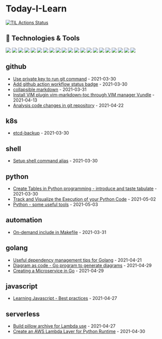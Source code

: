# Today-I-Learn

[![TIL Actions Status](https://github.com/JackySo-24x7classroom/today-i-learn/workflows/Build-README/badge.svg)](https://github.com/JackySo-24x7classroom/today-i-learn/actions)

## 🔧 Technologies & Tools
![](https://img.shields.io/badge/OS-Linux-informational?style=flat&logo=linux&logoColor=white&color=2bbc8a)
![](https://img.shields.io/badge/OS-Unix-informational?style=flat&logo=unix&logoColor=white&color=2bbc8a)
![](https://img.shields.io/badge/Code-Python-informational?style=flat&logo=python&logoColor=white&color=2bbc8a)
![](https://img.shields.io/badge/Code-JavaScript-informational?style=flat&logo=javascript&logoColor=white&color=2bbc8a)
![](https://img.shields.io/badge/Code-Golang-informational?style=flat&logo=go&logoColor=white&color=2bbc8a)
![](https://img.shields.io/badge/Code-AWSCLI-informational?style=flat&logo=cmake&logoColor=white&color=2bbc8a)
![](https://img.shields.io/badge/CICD-github_action-informational?style=flat&logo=github&logoColor=white&color=2bbc8a)
![](https://img.shields.io/badge/CICD-buildkite-informational?style=flat&logo=cicd&logoColor=white&color=2bbc8a)
![](https://img.shields.io/badge/CICD-Jenkins-informational?style=flat&logo=cicd&logoColor=white&color=2bbc8a)
![](https://img.shields.io/badge/CICD-CodePipeline-informational?style=flat&logo=cicd&logoColor=white&color=2bbc8a)
![](https://img.shields.io/badge/Shell-Bash-informational?style=flat&logo=gnu-bash&logoColor=white&color=2bbc8a)
![](https://img.shields.io/badge/Tools-Cloudformation-informational?style=flat&logo=docker&logoColor=white&color=2bbc8a)
![](https://img.shields.io/badge/Tools-AWSCLI-informational?style=flat&logo=docker&logoColor=white&color=2bbc8a)
![](https://img.shields.io/badge/Tools-Terraform-informational?style=flat&logo=docker&logoColor=white&color=2bbc8a)
![](https://img.shields.io/badge/Tools-Ansible-informational?style=flat&logo=docker&logoColor=white&color=2bbc8a)
![](https://img.shields.io/badge/Tools-Packer-informational?style=flat&logo=docker&logoColor=white&color=2bbc8a)
![](https://img.shields.io/badge/Tools-Docker-informational?style=flat&logo=docker&logoColor=white&color=2bbc8a)
![](https://img.shields.io/badge/Tools-Kubernetes-informational?style=flat&logo=kubernetes&logoColor=white&color=2bbc8a)
![](https://img.shields.io/badge/Cloud-AWS-informational?style=flat&logo=digitalocean&logoColor=white&color=2bbc8a)
![](https://img.shields.io/badge/Automation-Make-informational?style=flat&logo=visual-studio-code&logoColor=white&color=2bbc8a)
![](https://img.shields.io/badge/Automation-Documentation_as_code-informational?style=flat&logo=visual-studio-code&logoColor=white&color=2bbc8a)

<!-- index starts -->
## github

* [Use private key to run git command](https://github.com/JackySo-24x7classroom/today-i-learn/blob/main/github/private-key.md) - 2021-03-30
* [Add github action workflow status badge](https://github.com/JackySo-24x7classroom/today-i-learn/blob/main/github/action-badge.md) - 2021-03-30
* [collapsible markdown](https://github.com/JackySo-24x7classroom/today-i-learn/blob/main/github/collapsible.md) - 2021-03-31
* [Install VIM plugin vim-markdown-toc through VIM manager Vundle](https://github.com/JackySo-24x7classroom/today-i-learn/blob/main/github/vim-plugin.md) - 2021-04-13
* [Analysis code changes in git repository](https://github.com/JackySo-24x7classroom/today-i-learn/blob/main/github/git-investigation.md) - 2021-04-22

## k8s

* [etcd-backup](https://github.com/JackySo-24x7classroom/today-i-learn/blob/main/k8s/etcd-backup.md) - 2021-03-30

## shell

* [Setup shell command alias](https://github.com/JackySo-24x7classroom/today-i-learn/blob/main/shell/alias.md) - 2021-03-30

## python

* [Create Tables in Python programming - introduce and taste tabulate](https://github.com/JackySo-24x7classroom/today-i-learn/blob/main/python/tabulate-table.md) - 2021-03-30
* [Track and Visualize the Execution of your Python Code](https://github.com/JackySo-24x7classroom/today-i-learn/blob/main/python/track-python.md) - 2021-05-02
* [Python - some useful tools](https://github.com/JackySo-24x7classroom/today-i-learn/blob/main/python/python-tools.md) - 2021-05-03

## automation

* [On-demand include in Makefile](https://github.com/JackySo-24x7classroom/today-i-learn/blob/main/automation/on-demand-include.md) - 2021-03-31

## golang

* [Useful dependency management tips for Golang](https://github.com/JackySo-24x7classroom/today-i-learn/blob/main/golang/golang.md) - 2021-04-21
* [Diagram as code - Go program to generate diagrams](https://github.com/JackySo-24x7classroom/today-i-learn/blob/main/golang/go-diagram.md) - 2021-04-29
* [Creating a Microservice in Go](https://github.com/JackySo-24x7classroom/today-i-learn/blob/main/golang/go-microservice.md) - 2021-04-29

## javascript

* [Learning Javascript - Best practices](https://github.com/JackySo-24x7classroom/today-i-learn/blob/main/javascript/learning-javascript.md) - 2021-04-27

## serverless

* [Build pillow archive for Lambda use](https://github.com/JackySo-24x7classroom/today-i-learn/blob/main/serverless/pillow.md) - 2021-04-27
* [Create an AWS Lambda Layer for Python Runtime](https://github.com/JackySo-24x7classroom/today-i-learn/blob/main/serverless/lambda-layer.md) - 2021-04-30
<!-- index ends -->
